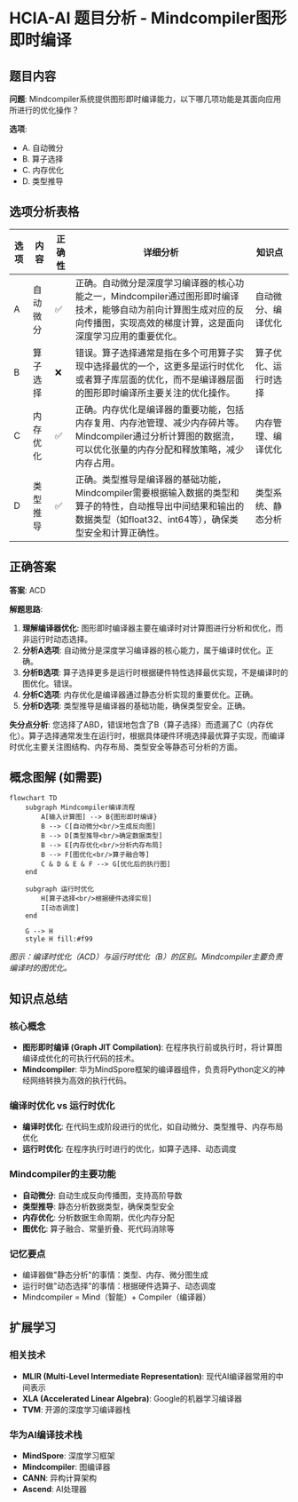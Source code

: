 # HCIA-AI 题目分析 - Mindcompiler图形即时编译

## 题目内容

**问题**: Mindcompiler系统提供图形即时编译能力，以下哪几项功能是其面向应用所进行的优化操作？

**选项**:
- A. 自动微分
- B. 算子选择
- C. 内存优化
- D. 类型推导

## 选项分析表格

| 选项 | 内容 | 正确性 | 详细分析 | 知识点 |
|------|------|--------|----------|--------|
| A | 自动微分 | ✅ | 正确。自动微分是深度学习编译器的核心功能之一，Mindcompiler通过图形即时编译技术，能够自动为前向计算图生成对应的反向传播图，实现高效的梯度计算，这是面向深度学习应用的重要优化。 | 自动微分、编译优化 |
| B | 算子选择 | ❌ | 错误。算子选择通常是指在多个可用算子实现中选择最优的一个，这更多是运行时优化或者算子库层面的优化，而不是编译器层面的图形即时编译所主要关注的优化操作。 | 算子优化、运行时选择 |
| C | 内存优化 | ✅ | 正确。内存优化是编译器的重要功能，包括内存复用、内存池管理、减少内存碎片等。Mindcompiler通过分析计算图的数据流，可以优化张量的内存分配和释放策略，减少内存占用。 | 内存管理、编译优化 |
| D | 类型推导 | ✅ | 正确。类型推导是编译器的基础功能，Mindcompiler需要根据输入数据的类型和算子的特性，自动推导出中间结果和输出的数据类型（如float32、int64等），确保类型安全和计算正确性。 | 类型系统、静态分析 |

## 正确答案
**答案**: ACD

**解题思路**:
1. **理解编译器优化**: 图形即时编译器主要在编译时对计算图进行分析和优化，而非运行时动态选择。
2. **分析A选项**: 自动微分是深度学习编译器的核心能力，属于编译时优化。正确。
3. **分析B选项**: 算子选择更多是运行时根据硬件特性选择最优实现，不是编译时的图优化。错误。
4. **分析C选项**: 内存优化是编译器通过静态分析实现的重要优化。正确。
5. **分析D选项**: 类型推导是编译器的基础功能，确保类型安全。正确。

**失分点分析**: 您选择了ABD，错误地包含了B（算子选择）而遗漏了C（内存优化）。算子选择通常发生在运行时，根据具体硬件环境选择最优算子实现，而编译时优化主要关注图结构、内存布局、类型安全等静态可分析的方面。

## 概念图解 (如需要)

```mermaid
flowchart TD
    subgraph Mindcompiler编译流程
        A[输入计算图] --> B{图形即时编译}
        B --> C[自动微分<br/>生成反向图]
        B --> D[类型推导<br/>确定数据类型]
        B --> E[内存优化<br/>分析内存布局]
        B --> F[图优化<br/>算子融合等]
        C & D & E & F --> G[优化后的执行图]
    end
    
    subgraph 运行时优化
        H[算子选择<br/>根据硬件选择实现]
        I[动态调度]
    end
    
    G --> H
    style H fill:#f99
```
*图示：编译时优化（ACD）与运行时优化（B）的区别。Mindcompiler主要负责编译时的图优化。*

## 知识点总结

### 核心概念
- **图形即时编译 (Graph JIT Compilation)**: 在程序执行前或执行时，将计算图编译成优化的可执行代码的技术。
- **Mindcompiler**: 华为MindSpore框架的编译器组件，负责将Python定义的神经网络转换为高效的执行代码。

### 编译时优化 vs 运行时优化
- **编译时优化**: 在代码生成阶段进行的优化，如自动微分、类型推导、内存布局优化
- **运行时优化**: 在程序执行时进行的优化，如算子选择、动态调度

### Mindcompiler的主要功能
- **自动微分**: 自动生成反向传播图，支持高阶导数
- **类型推导**: 静态分析数据类型，确保类型安全
- **内存优化**: 分析数据生命周期，优化内存分配
- **图优化**: 算子融合、常量折叠、死代码消除等

### 记忆要点
- 编译器做"静态分析"的事情：类型、内存、微分图生成
- 运行时做"动态选择"的事情：根据硬件选算子、动态调度
- Mindcompiler = Mind（智能）+ Compiler（编译器）

## 扩展学习

### 相关技术
- **MLIR (Multi-Level Intermediate Representation)**: 现代AI编译器常用的中间表示
- **XLA (Accelerated Linear Algebra)**: Google的机器学习编译器
- **TVM**: 开源的深度学习编译器栈

### 华为AI编译技术栈
- **MindSpore**: 深度学习框架
- **Mindcompiler**: 图编译器
- **CANN**: 异构计算架构
- **Ascend**: AI处理器